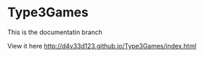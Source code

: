 # Type3Games

This is the documentatin branch

View it here http://d4v33d123.github.io/Type3Games/index.html
